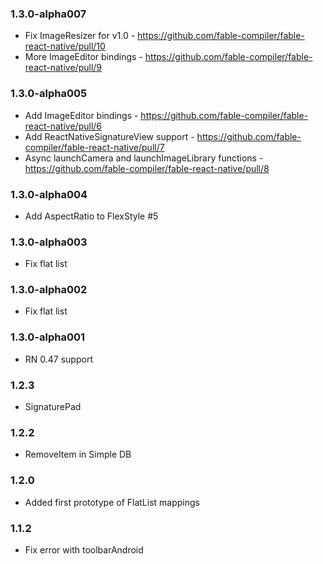 ### 1.3.0-alpha007
* Fix ImageResizer for v1.0 - https://github.com/fable-compiler/fable-react-native/pull/10
* More ImageEditor bindings - https://github.com/fable-compiler/fable-react-native/pull/9

### 1.3.0-alpha005
* Add ImageEditor bindings - https://github.com/fable-compiler/fable-react-native/pull/6
* Add ReactNativeSignatureView support - https://github.com/fable-compiler/fable-react-native/pull/7
* Async launchCamera and launchImageLibrary functions - https://github.com/fable-compiler/fable-react-native/pull/8

### 1.3.0-alpha004
* Add AspectRatio to FlexStyle #5

### 1.3.0-alpha003
* Fix flat list

### 1.3.0-alpha002
* Fix flat list

### 1.3.0-alpha001
* RN 0.47 support

### 1.2.3
* SignaturePad

### 1.2.2
* RemoveItem in Simple DB

### 1.2.0
* Added first prototype of FlatList mappings

### 1.1.2
* Fix error with toolbarAndroid